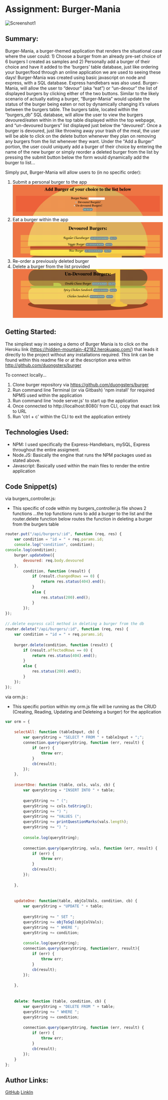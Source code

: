 # Assignment: Burger-Mania


![Screenshot1](./public/assets/img/Screenshot.gif)
## Summary:
Burger-Mania, a burger-themed application that renders the situational case where the user could: 1) Choose a burger from an already pre-set choice of 6 burgers I created as samples and 2) Personally add a burger of their choice and have it  added to the ‘burgers’ table database, just like ordering your burger/food through an online application we are used to seeing these days! Burger-Mania was created using basic javascript on node and express, with a SQL database. Express handlebars was also used. Burger-Mania, will allow the user to “devour” (aka “eat”) or “un-devour” the list of displayed burgers by clicking either of the two buttons. Similar to the likely scenario of actually eating a burger, “Burger-Mania” would update the status of the burger being eaten or not by dynamically changing it’s values between the burgers table. The burgers table, located within the “burgers_db” SQL database, will allow the user to view the burgers devoured/eaten within in the top  table displayed within the top webpage, and “un-devoured burgers” list displayed just below the “devoured”.  Once a burger is devoured, just like throwing away your trash of the meal, the user will be able to click on the delete button whenever they plan on removing any burgers from the list whenever they want. Under the "Add a Burger" portion, the user could uniquely add a burger of their choice by entering the name of the new burger or simply reorder a deleted burger from the list by pressing the submit button below the form would dynamically add the burger to list...

Simply put, Burger-Mania will allow users to (in no specific order):


1) Submit a personal burger to the app![Screenshot1](./public/assets/img/Screenshot1.png)
2) Eat a burger within the app![Screenshot1](./public/assets/img/Screenshot2.png)
3) Re-order a previously deleted burger
4) Delete a burger from the list provided![Screenshot1](./public/assets/img/Screenshot3.png)
 


## Getting Started:
The simpliest way in seeing a demo of Burger Mania is to click on the Heroku link (https://hidden-mountain-42182.herokuapp.com/) that leads it directly to the project without any installations required. This link can be found within this readme file or at the description area within http://github.com/duongsters/burger

To connect locally...
1) Clone burger repository via https://github.com/duongsters/burger
2) Run command line Terminal (or via Gitbash) 'npm install' for required NPMS used within the application
3) Run command line 'node server.js' to start up the application
4) Once connected to http://localhost:8080/ from CLI, copy that exact link to URL
5) Run 'ctrl + c' within the CLI to exit the application entirely

## Technologies Used:
- NPM: I used specifically the Express-Handlebars, mySQL, Express throughout the entire assigment.
- Node.JS: Basically the engine that runs the NPM packages used as stated above.
- Javascript: Basically used within the main files to render the entire application


## Code Snippet(s)
via burgers_controller.js:
* This specific of code within my burgers_controller.js file shows 2 functions ...the top functions runs to add a burger to the list and the router.delete function below routes the function in deleting a burger from the burgers table
```javascript
router.put("/api/burgers/:id", function (req, res) {
    var condition = "id = " + req.params.id;
    console.log("condition", condition);
console.log(condition);
    burger.updateOne({
        devoured: req.body.devoured
    },
        condition, function (result) {
            if (result.changedRows == 0) {
                return res.status(404).end();
            }
            else {
                res.status(200).end();
            }
        });
});

//.delete express call method in deleting a burger from the db
router.delete("/api/burgers/:id", function (req, res) {
    var condition = "id = " + req.params.id;

    burger.delete(condition, function (result) {
        if (result.affectedRows == 0) {
            return res.status(404).end();
        }
        else {
            res.status(200).end();
        }
    });
});

```


via orm.js :
* This specific portion within my orm.js file will be running as the CRUD (Creating, Reading, Updating and Deleteing a burger) for the application
```javascript
var orm = {

    selectAll: function (tableInput, cb) {
        var queryString = "SELECT * FROM " + tableInput + ";";
        connection.query(queryString, function (err, result) {
            if (err) {
                throw err;
            }
            cb(result);
        });
    },

    insertOne: function (table, cols, vals, cb) {
        var queryString = "INSERT INTO " + table;

        queryString += " (";
        queryString += cols.toString();
        queryString += ") ";
        queryString += "VALUES (";
        queryString += printQuestionMarks(vals.length);
        queryString += ") ";

        console.log(queryString);

        connection.query(queryString, vals, function (err, result) {
            if (err) {
                throw err;
            }
            cb(result);
        });

    },


    updateOne: function(table, objColVals, condition, cb) {
        var queryString = "UPDATE " + table;

        queryString += " SET ";
        queryString += objToSql(objColVals);
        queryString += " WHERE ";
        queryString += condition;

        console.log(queryString);
        connection.query(queryString, function(err, result){
            if (err) {
                throw err;
            }
            cb(result);
        });

    },


    delete: function (table, condition, cb) {
        var queryString = "DELETE FROM " + table;
        queryString += " WHERE ";
        queryString += condition;

        connection.query(queryString, function (err, result) {
            if (err) {
                throw err;
            }
            cb(result);
        });
    }
};

```




## Author Links:
[GitHub](https://github.com/duongsters)
[LinkIn](https://www.linkedin.com/in/theandrewduong/)